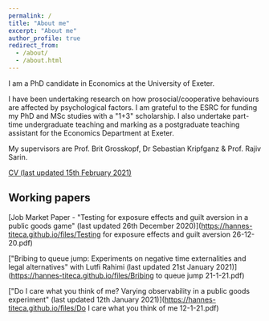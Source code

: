 ```yaml
---
permalink: /
title: "About me"
excerpt: "About me"
author_profile: true
redirect_from: 
  - /about/
  - /about.html
---
```

I am a PhD candidate in Economics at the University of Exeter.

I have been undertaking research on how prosocial/cooperative behaviours are affected by psychological factors. I am grateful to the ESRC for funding my PhD and MSc studies with a "1+3" scholarship. I also undertake part-time undergraduate teaching and marking as a postgraduate teaching assistant for the Economics Department at Exeter.

My supervisors are Prof. Brit Grosskopf, Dr Sebastian Kripfganz & Prof. Rajiv Sarin.

[CV (last updated 15th February 2021)](https://hannes-titeca.github.io/files/CV.pdf)


## Working papers


[Job Market Paper - "Testing for exposure effects and guilt aversion in a public goods game" (last updated 26th December 2020)](https://hannes-titeca.github.io/files/Testing for exposure effects and guilt aversion 26-12-20.pdf)

["Bribing to queue jump:  Experiments on negative time externalities and legal alternatives" with Lutfi Rahimi (last updated 21st January 2021)](https://hannes-titeca.github.io/files/Bribing to queue jump 21-1-21.pdf)

["Do I care what you think of me?  Varying observability in a public goods experiment" (last updated 12th January 2021)](https://hannes-titeca.github.io/files/Do I care what you think of me 12-1-21.pdf)